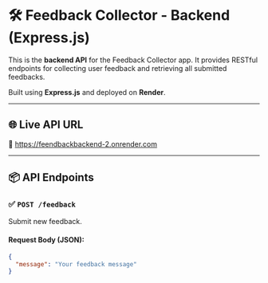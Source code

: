 # 🛠️ Feedback Collector - Backend (Express.js)

This is the **backend API** for the Feedback Collector app. It provides RESTful endpoints for collecting user feedback and retrieving all submitted feedbacks.

Built using **Express.js** and deployed on **Render**.

---

## 🌐 Live API URL

🔗 https://feendbackbackend-2.onrender.com


---

## 📦 API Endpoints

### ✅ `POST /feedback`

Submit new feedback.

#### Request Body (JSON):

```json
{
  "message": "Your feedback message"
}
